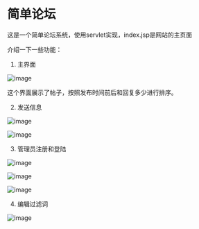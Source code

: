 # 简单论坛

这是一个简单论坛系统，使用servlet实现，index.jsp是网站的主页面

介绍一下一些功能：

1) 主界面

![image](https://user-images.githubusercontent.com/44296812/122383542-826e1680-cf9d-11eb-928c-8c51321c0f8e.png)

这个界面展示了帖子，按照发布时间前后和回复多少进行排序。

2) 发送信息

![image](https://user-images.githubusercontent.com/44296812/122384766-98300b80-cf9e-11eb-8df2-9a1d861acefa.png)

![image](https://user-images.githubusercontent.com/44296812/122384792-9ebe8300-cf9e-11eb-8cd4-248ec4ab99f6.png)

3) 管理员注册和登陆

![image](https://user-images.githubusercontent.com/44296812/122385070-ee9d4a00-cf9e-11eb-96fc-41e7ca613d0f.png)

![image](https://user-images.githubusercontent.com/44296812/122385106-f78e1b80-cf9e-11eb-8ea4-551e2f80905f.png)

![image](https://user-images.githubusercontent.com/44296812/122385126-fd83fc80-cf9e-11eb-8f2a-85fd41f6a7f8.png)

4) 编辑过滤词

![image](https://user-images.githubusercontent.com/44296812/122385355-489e0f80-cf9f-11eb-80ca-986f1cd7940f.png)
